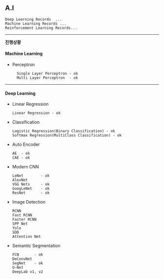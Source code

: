 ## A.I

    Deep Learning Records  ...
    Machine Learning Records ...
    Reinforcement Learning Records...

---

**진행상황**
    
#### Machine Learning

- Perceptron

        Single Layer Perceptron - ok
        Multi Layer Perceptron  - ok

---

#### Deep Learning 

- Linear Regression 

      Linear Regression - ok

- Classification

      Logistic Regression(Binary Classification) - ok
      Softmax Regression(MultiClass Classification) - ok

- Auto Encoder

      AE  - ok
      CAE - ok

- Modern CNN

      LeNet        - ok
      AlexNet 
      VGG Nets     - ok
      GoogLeNet    - ok
      ResNet       - ok

- Image Detection

      RCNN
      Fast RCNN
      Faster RCNN
      SPP Net
      Yolo
      SDD
      Attention Net

- Semantic Segmentation

      FCN       - ok
      DeConvNet 
      SegNet    - ok     
      U-Net
      DeepLab v1, v2
      


